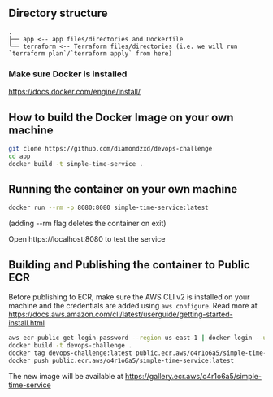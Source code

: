 ## Directory structure

```
.
├── app <-- app files/directories and Dockerfile
└── terraform <-- Terraform files/directories (i.e. we will run `terraform plan`/`terraform apply` from here)
```

### Make sure Docker is installed
https://docs.docker.com/engine/install/

## How to build the Docker Image on your own machine

```bash
git clone https://github.com/diamondzxd/devops-challenge
cd app
docker build -t simple-time-service .
```

## Running the container on your own machine

```bash
docker run --rm -p 8080:8080 simple-time-service:latest
```

(adding --rm flag deletes the container on exit)

Open https://localhost:8080 to test the service

## Building and Publishing the container to Public ECR

Before publishing to ECR, make sure the AWS CLI v2 is installed on your machine and the credentials are added using `aws configure`. Read more at https://docs.aws.amazon.com/cli/latest/userguide/getting-started-install.html

```bash
aws ecr-public get-login-password --region us-east-1 | docker login --username AWS --password-stdin public.ecr.aws/o4r1o6a5
docker build -t devops-challenge .
docker tag devops-challenge:latest public.ecr.aws/o4r1o6a5/simple-time-service:latest
docker push public.ecr.aws/o4r1o6a5/simple-time-service:latest
```

The new image will be available at https://gallery.ecr.aws/o4r1o6a5/simple-time-service